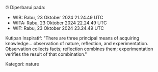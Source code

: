 ⏰ Diperbarui pada:
- WIB: Rabu, 23 Oktober 2024 21.24.49 UTC
- WITA: Rabu, 23 Oktober 2024 22.24.49 UTC
- WIT: Rabu, 23 Oktober 2024 23.24.49 UTC

Kutipan Inspiratif:
"There are three principal means of acquiring knowledge... observation of nature, reflection, and experimentation. Observation collects facts; reflection combines them; experimentation verifies the result of that combination."


Kategori: nature


